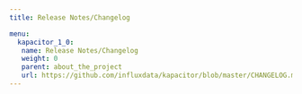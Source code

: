 ```yaml
---
title: Release Notes/Changelog

menu:
  kapacitor_1_0:
   name: Release Notes/Changelog
   weight: 0
   parent: about_the_project
   url: https://github.com/influxdata/kapacitor/blob/master/CHANGELOG.md
---
```

